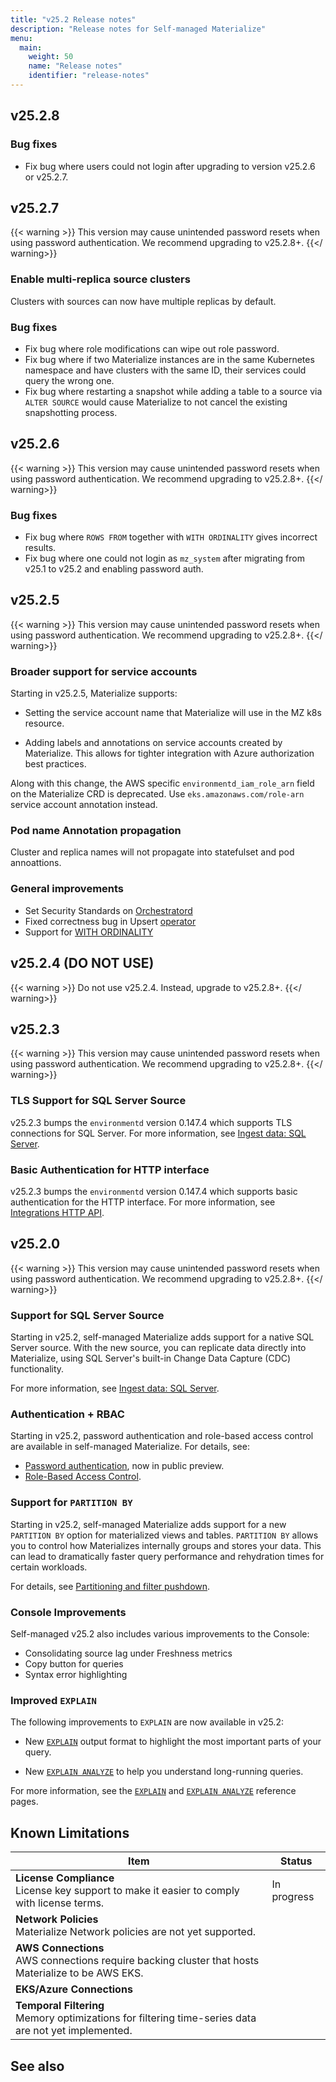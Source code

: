 ```yaml
---
title: "v25.2 Release notes"
description: "Release notes for Self-managed Materialize"
menu:
  main:
    weight: 50
    name: "Release notes"
    identifier: "release-notes"
---
```

## v25.2.8

### Bug fixes
- Fix bug where users could not login after upgrading to version v25.2.6 or v25.2.7.

## v25.2.7

{{< warning >}}
This version may cause unintended password resets when using password authentication. We recommend upgrading to v25.2.8+.
{{</ warning>}}

### Enable multi-replica source clusters
Clusters with sources can now have multiple replicas by default.

### Bug fixes
- Fix bug where role modifications can wipe out role password.
- Fix bug where if two Materialize instances are in the same Kubernetes namespace and have clusters with the same ID, their services could query the wrong one.
- Fix bug where restarting a snapshot while adding a table to a source via `ALTER SOURCE` would cause Materialize to not cancel the existing snapshotting process.

## v25.2.6

{{< warning >}}
This version may cause unintended password resets when using password authentication. We recommend upgrading to v25.2.8+.
{{</ warning>}}

### Bug fixes
- Fix bug where `ROWS FROM` together with `WITH ORDINALITY` gives incorrect results.
- Fix bug where one could not login as `mz_system` after migrating from v25.1 to v25.2 and enabling password auth.

## v25.2.5

{{< warning >}}
This version may cause unintended password resets when using password authentication. We recommend upgrading to v25.2.8+.
{{</ warning>}}

### Broader support for service accounts

Starting in v25.2.5, Materialize supports:

- Setting the service account name that Materialize will use in the MZ k8s
  resource.

- Adding labels and annotations on service accounts created by Materialize. This
  allows for tighter integration with Azure authorization best practices.

Along with this change, the AWS specific `environmentd_iam_role_arn` field on
the Materialize CRD is deprecated. Use `eks.amazonaws.com/role-arn` service
account annotation instead.

### Pod name Annotation propagation

Cluster and replica names will not propagate into statefulset and pod annoattions.

### General improvements

- Set Security Standards on
  [Orchestratord](https://github.com/MaterializeInc/materialize/commit/bc86e34d7d2e9022ada697ee5a5e8371a92f6234)
- Fixed correctness bug in Upsert
  [operator](https://github.com/MaterializeInc/materialize/pull/33283)
- Support for [WITH
  ORDINALITY](/sql/functions/table-functions/#with-ordinality)

## v25.2.4 (DO NOT USE)

{{< warning >}}
Do not use v25.2.4.  Instead, upgrade to v25.2.8+.
{{</ warning>}}

## v25.2.3

{{< warning >}}
This version may cause unintended password resets when using password authentication. We recommend upgrading to v25.2.8+.
{{</ warning>}}

### TLS Support for SQL Server Source

v25.2.3 bumps the `environmentd` version 0.147.4 which supports TLS connections
for SQL Server. For more information, see [Ingest data: SQL
Server](/ingest-data/sql-server/).

### Basic Authentication for HTTP interface

v25.2.3 bumps the `environmentd` version 0.147.4 which supports basic
authentication for the HTTP interface. For more information, see [Integrations
HTTP API](/integrations/http-api).

## v25.2.0

{{< warning >}}
This version may cause unintended password resets when using password authentication. We recommend upgrading to v25.2.8+.
{{</ warning>}}

### Support for SQL Server Source

Starting in v25.2, self-managed Materialize adds support for a native SQL Server
source. With the new source, you can replicate data directly into Materialize,
using SQL Server's built-in Change Data Capture (CDC) functionality.

For more information, see [Ingest data: SQL Server](/ingest-data/sql-server/).

### Authentication + RBAC

Starting in v25.2, password authentication and role-based access control are available in self-managed Materialize. For details, see:

- [Password authentication](/manage/authentication), now in public preview.
- [Role-Based Access
  Control](/manage/access-control/#role-based-access-control-rbac).

### Support for `PARTITION BY`

Starting in v25.2, self-managed Materialize adds support for a new `PARTITION
BY` option for materialized views and tables. `PARTITION BY` allows you to
control how Materializes internally groups and stores your data. This can lead to
dramatically faster query performance and rehydration times for certain
workloads.

For details, see [Partitioning and filter
pushdown](/transform-data/patterns/partition-by/).

### Console Improvements

Self-managed v25.2 also includes various improvements to the Console:

- Consolidating source lag under Freshness metrics
- Copy button for queries
- Syntax error highlighting

### Improved `EXPLAIN`

The following improvements to `EXPLAIN` are now available in v25.2:

- New [`EXPLAIN`](/sql/explain-plan/) output format to highlight the most
  important parts of your query.

- New [`EXPLAIN ANALYZE`](/sql/explain-analyze/) to help you understand
  long-running queries.

For more information, see the [`EXPLAIN`](/sql/explain-plan/) and [`EXPLAIN
ANALYZE`](/sql/explain-analyze/) reference pages.

## Known Limitations

| Item                                    | Status      |
|-----------------------------------------|-------------|
| **License Compliance** <br> License key support to make it easier to comply with license terms. | In progress |
| **Network Policies** <br> Materialize Network policies are not yet supported. | |
| **AWS Connections** <br> AWS connections require backing cluster that hosts Materialize to be AWS EKS.  | |
| **EKS/Azure Connections** | |
| **Temporal Filtering** <br> Memory optimizations for filtering time-series data are not yet implemented. | |

## See also
